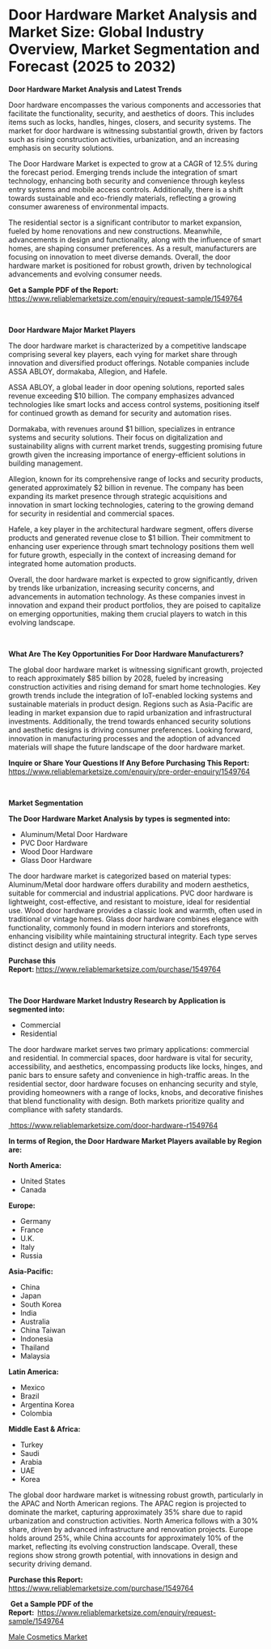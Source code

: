 <p><h1>Door Hardware Market Analysis and Market Size: Global Industry Overview, Market Segmentation and Forecast (2025 to 2032)</h1></p><p><strong>Door Hardware Market Analysis and Latest Trends</strong></p>
<p><p>Door hardware encompasses the various components and accessories that facilitate the functionality, security, and aesthetics of doors. This includes items such as locks, handles, hinges, closers, and security systems. The market for door hardware is witnessing substantial growth, driven by factors such as rising construction activities, urbanization, and an increasing emphasis on security solutions.</p><p>The Door Hardware Market is expected to grow at a CAGR of 12.5% during the forecast period. Emerging trends include the integration of smart technology, enhancing both security and convenience through keyless entry systems and mobile access controls. Additionally, there is a shift towards sustainable and eco-friendly materials, reflecting a growing consumer awareness of environmental impacts. </p><p>The residential sector is a significant contributor to market expansion, fueled by home renovations and new constructions. Meanwhile, advancements in design and functionality, along with the influence of smart homes, are shaping consumer preferences. As a result, manufacturers are focusing on innovation to meet diverse demands. Overall, the door hardware market is positioned for robust growth, driven by technological advancements and evolving consumer needs.</p></p>
<p><strong>Get a Sample PDF of the Report:&nbsp;</strong> <a href="https://www.reliablemarketsize.com/enquiry/request-sample/1549764?utm_campaign=2218&utm_medium=2&utm_source=Github&utm_content=ia&utm_term=15022025&utm_id=door-hardware">https://www.reliablemarketsize.com/enquiry/request-sample/1549764</a></p>
<p>&nbsp;</p>
<p><strong>Door Hardware Major Market Players</strong></p>
<p><p>The door hardware market is characterized by a competitive landscape comprising several key players, each vying for market share through innovation and diversified product offerings. Notable companies include ASSA ABLOY, dormakaba, Allegion, and Hafele.</p><p>ASSA ABLOY, a global leader in door opening solutions, reported sales revenue exceeding $10 billion. The company emphasizes advanced technologies like smart locks and access control systems, positioning itself for continued growth as demand for security and automation rises. </p><p>Dormakaba, with revenues around $1 billion, specializes in entrance systems and security solutions. Their focus on digitalization and sustainability aligns with current market trends, suggesting promising future growth given the increasing importance of energy-efficient solutions in building management.</p><p>Allegion, known for its comprehensive range of locks and security products, generated approximately $2 billion in revenue. The company has been expanding its market presence through strategic acquisitions and innovation in smart locking technologies, catering to the growing demand for security in residential and commercial spaces.</p><p>Hafele, a key player in the architectural hardware segment, offers diverse products and generated revenue close to $1 billion. Their commitment to enhancing user experience through smart technology positions them well for future growth, especially in the context of increasing demand for integrated home automation products.</p><p>Overall, the door hardware market is expected to grow significantly, driven by trends like urbanization, increasing security concerns, and advancements in automation technology. As these companies invest in innovation and expand their product portfolios, they are poised to capitalize on emerging opportunities, making them crucial players to watch in this evolving landscape.</p></p>
<p>&nbsp;</p>
<p><strong>What Are The Key Opportunities For Door Hardware Manufacturers?</strong></p>
<p><p>The global door hardware market is witnessing significant growth, projected to reach approximately $85 billion by 2028, fueled by increasing construction activities and rising demand for smart home technologies. Key growth trends include the integration of IoT-enabled locking systems and sustainable materials in product design. Regions such as Asia-Pacific are leading in market expansion due to rapid urbanization and infrastructural investments. Additionally, the trend towards enhanced security solutions and aesthetic designs is driving consumer preferences. Looking forward, innovation in manufacturing processes and the adoption of advanced materials will shape the future landscape of the door hardware market.</p></p>
<p><strong>Inquire or Share Your Questions If Any Before Purchasing This Report:</strong> <a href="https://www.reliablemarketsize.com/enquiry/pre-order-enquiry/1549764?utm_campaign=2218&utm_medium=2&utm_source=Github&utm_content=ia&utm_term=15022025&utm_id=door-hardware">https://www.reliablemarketsize.com/enquiry/pre-order-enquiry/1549764</a></p>
<p>&nbsp;</p>
<p><strong>Market Segmentation</strong></p>
<p><strong>The Door Hardware Market Analysis by types is segmented into:</strong></p>
<p><ul><li>Aluminum/Metal Door Hardware</li><li>PVC Door Hardware</li><li>Wood Door Hardware</li><li>Glass Door Hardware</li></ul></p>
<p><p>The door hardware market is categorized based on material types: Aluminum/Metal door hardware offers durability and modern aesthetics, suitable for commercial and industrial applications. PVC door hardware is lightweight, cost-effective, and resistant to moisture, ideal for residential use. Wood door hardware provides a classic look and warmth, often used in traditional or vintage homes. Glass door hardware combines elegance with functionality, commonly found in modern interiors and storefronts, enhancing visibility while maintaining structural integrity. Each type serves distinct design and utility needs.</p></p>
<p><strong>Purchase this Report:&nbsp;</strong><a href="https://www.reliablemarketsize.com/purchase/1549764?utm_campaign=2218&utm_medium=2&utm_source=Github&utm_content=ia&utm_term=15022025&utm_id=door-hardware">https://www.reliablemarketsize.com/purchase/1549764</a></p>
<p>&nbsp;</p>
<p><strong>The Door Hardware Market Industry Research by Application is segmented into:</strong></p>
<p><ul><li>Commercial</li><li>Residential</li></ul></p>
<p><p>The door hardware market serves two primary applications: commercial and residential. In commercial spaces, door hardware is vital for security, accessibility, and aesthetics, encompassing products like locks, hinges, and panic bars to ensure safety and convenience in high-traffic areas. In the residential sector, door hardware focuses on enhancing security and style, providing homeowners with a range of locks, knobs, and decorative finishes that blend functionality with design. Both markets prioritize quality and compliance with safety standards.</p></p>
<p><a href="https://www.reliablemarketsize.com/door-hardware-r1549764?utm_campaign=2218&utm_medium=2&utm_source=Github&utm_content=ia&utm_term=15022025&utm_id=door-hardware">&nbsp;https://www.reliablemarketsize.com/door-hardware-r1549764</a></p>
<p><strong>In terms of Region, the Door Hardware Market Players available by Region are:</strong></p>
<p>
    <p> <strong> North America: </strong>
        <ul>
            <li>United States</li>
            <li>Canada</li>
        </ul>
        </p> 
    <p> <strong> Europe: </strong>
        <ul>
            <li>Germany</li>
            <li>France</li>
            <li>U.K.</li>
            <li>Italy</li>
            <li>Russia</li>
        </ul>
        </p> 
    <p> <strong> Asia-Pacific: </strong>
        <ul>
            <li>China</li>
            <li>Japan</li>
            <li>South Korea</li>
            <li>India</li>
            <li>Australia</li>
            <li>China Taiwan</li>
            <li>Indonesia</li>
            <li>Thailand</li>
            <li>Malaysia</li>
        </ul>
        </p> 
    <p> <strong> Latin America: </strong>
        <ul>
            <li>Mexico</li>
            <li>Brazil</li>
            <li>Argentina Korea</li>
            <li>Colombia</li>
        </ul>
        </p> 
    <p> <strong> Middle East & Africa: </strong>
        <ul>
            <li>Turkey</li>
            <li>Saudi</li>
            <li>Arabia</li>
            <li>UAE</li>
            <li>Korea</li>
        </ul>
    </p>
    </p>
<p><p>The global door hardware market is witnessing robust growth, particularly in the APAC and North American regions. The APAC region is projected to dominate the market, capturing approximately 35% share due to rapid urbanization and construction activities. North America follows with a 30% share, driven by advanced infrastructure and renovation projects. Europe holds around 25%, while China accounts for approximately 10% of the market, reflecting its evolving construction landscape. Overall, these regions show strong growth potential, with innovations in design and security driving demand.</p></p>
<p><strong>Purchase this Report: </strong><a href="https://www.reliablemarketsize.com/purchase/1549764?utm_campaign=2218&utm_medium=2&utm_source=Github&utm_content=ia&utm_term=15022025&utm_id=door-hardware">https://www.reliablemarketsize.com/purchase/1549764</a></p>
<p>&nbsp;<strong>Get a Sample PDF of the Report:&nbsp;&nbsp;</strong><a href="https://www.reliablemarketsize.com/enquiry/request-sample/1549764?utm_campaign=2218&utm_medium=2&utm_source=Github&utm_content=ia&utm_term=15022025&utm_id=door-hardware">https://www.reliablemarketsize.com/enquiry/request-sample/1549764</a></p>
<p><strong></strong></p>
<p><p><a href="https://github.com/edacruz6/Market-Research-Report-List-1/blob/main/male-cosmetics-market.md?utm_campaign=2218&utm_medium=2&utm_source=Github&utm_content=ia&utm_term=15022025&utm_id=door-hardware">Male Cosmetics Market</a></p></p>